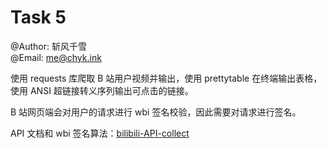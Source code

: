 # Task 5

@Author: 斩风千雪   
@Email: me@chyk.ink

使用 requests 库爬取 B 站用户视频并输出，使用 prettytable 在终端输出表格，使用 ANSI 超链接转义序列输出可点击的链接。

B 站网页端会对用户的请求进行 wbi 签名校验，因此需要对请求进行签名。

API 文档和 wbi 签名算法：[bilibili-API-collect](https://github.com/SocialSisterYi/bilibili-API-collect)